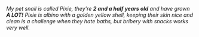 _My pet snail is called Pixie, they're **2 and a half years old** and have grown **A LOT!** Pixie is albino with a golden yellow shell, keeping their skin nice and clean is a challenge when they *hate* baths, but bribery with snacks works very well._
